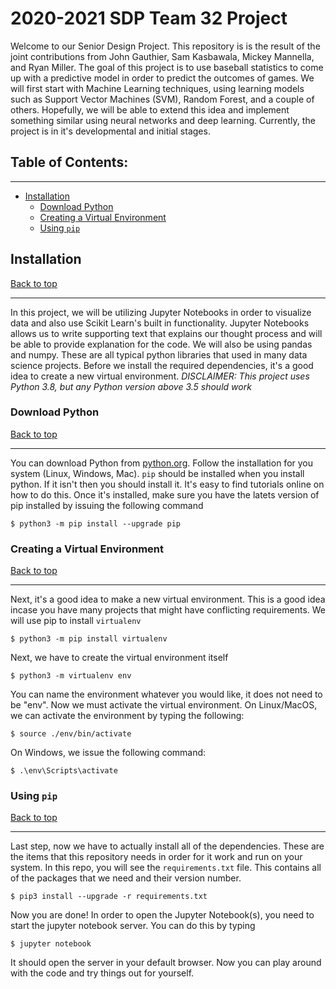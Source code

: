 # 2020-2021 SDP Team 32 Project
Welcome to our Senior Design Project. This repository is is the result of the joint contributions from John Gauthier, Sam Kasbawala, Mickey Mannella, and Ryan Miller. The goal of this project is to use baseball statistics to come up with a predictive model in order to predict the outcomes of games. We will first start with Machine Learning techniques, using learning models such as Support Vector Machines (SVM), Random Forest, and a couple of others. Hopefully, we will be able to extend this idea and implement something similar using neural networks and deep learning. Currently, the project is in it's developmental and initial stages.


## Table of Contents:
------
- [Installation](#installation)  
    - [Download Python](#download-python)
    - [Creating a Virtual Environment](#creating-a-virtual-environment)
    - [Using `pip`](#using-pip)


## Installation  
[Back to top](#table-of-contents)

------
In this project, we will be utilizing Jupyter Notebooks in order to visualize data and also use Scikit Learn's built in functionality. Jupyter Notebooks allows us to write supporting text that explains our thought process and will be able to provide explanation for the code. We will also be using pandas and numpy. These are all typical python libraries that used in many data science projects. Before we install the required dependencies, it's a good idea to create a new virtual environment. *DISCLAIMER: This project uses Python 3.8, but any Python version above 3.5 should work*


### Download Python
[Back to top](#table-of-contents)

------
You can download Python from [python.org](https://www.python.org/downloads/). Follow the installation for you system (Linux, Windows, Mac). `pip` should be installed when you install python. If it isn't then you should install it. It's easy to find tutorials online on how to do this. Once it's installed, make sure you have the latets version of pip installed by issuing the following command
```
$ python3 -m pip install --upgrade pip
```


### Creating a Virtual Environment
[Back to top](#table-of-contents)

------
Next, it's a good idea to make a new virtual environment. This is a good idea incase you have many projects that might have conflicting requirements. We will use pip to install `virtualenv`
```
$ python3 -m pip install virtualenv
```
Next, we have to create the virtual environment itself
```
$ python3 -m virtualenv env
```
You can name the environment whatever you would like, it does not need to be "env". Now we must activate the virtual environment. On Linux/MacOS, we can activate the environment by typing the following:
```
$ source ./env/bin/activate
```
On Windows, we issue the following command:
```
$ .\env\Scripts\activate
```


### Using `pip`
[Back to top](#table-of-contents)

------
Last step, now we have to actually install all of the dependencies. These are the items that this repository needs in order for it work and run on your system. In this repo, you will see the `requirements.txt` file. This contains all of the packages that we need and their version number.
```
$ pip3 install --upgrade -r requirements.txt
```
Now you are done! In order to open the Jupyter Notebook(s), you need to start the jupyter notebook server. You can do this by typing
```
$ jupyter notebook
```
It should open the server in your default browser. Now you can play around with the code and try things out for yourself.
